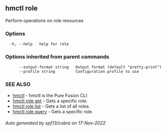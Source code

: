 ## hmctl role

Perform operations on role resources

### Options

```
  -h, --help   help for role
```

### Options inherited from parent commands

```
      --output-format string   Output format (default "pretty-print")
      --profile string         Configuration profile to use
```

### SEE ALSO

* [hmctl](hmctl.md)	 - hmctl is the Pure Fusion CLI
* [hmctl role get](hmctl_role_get.md)	 - Gets a specific role.
* [hmctl role list](hmctl_role_list.md)	 - Gets a list of all roles.
* [hmctl role query](hmctl_role_query.md)	 - Gets a specific role.

###### Auto generated by spf13/cobra on 17-Nov-2022
